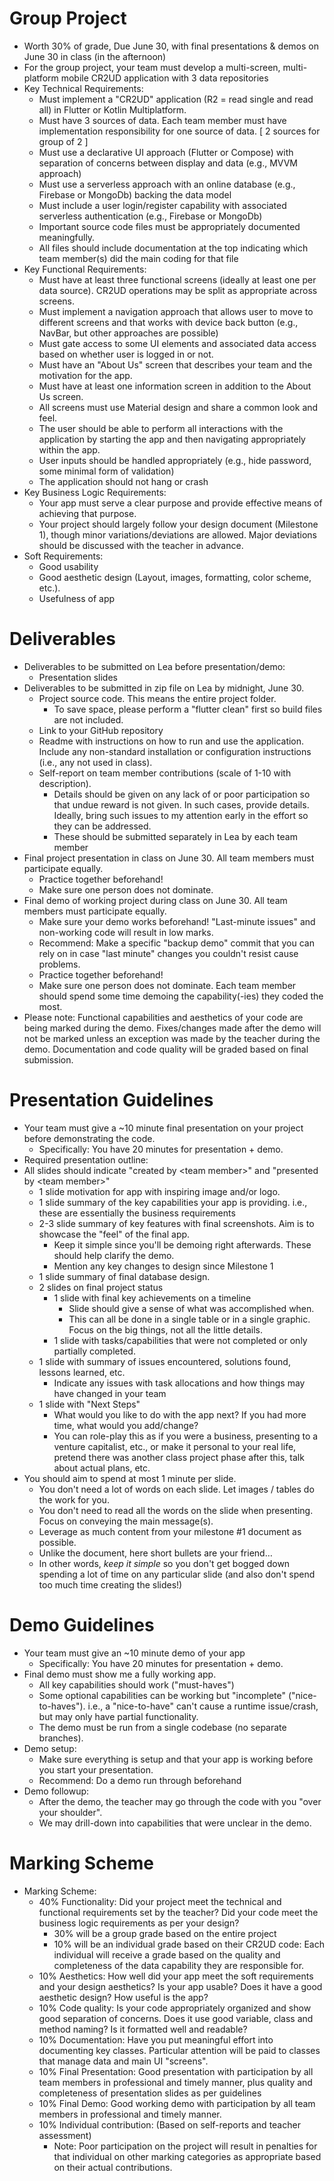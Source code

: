 # Group Project

* Worth 30% of grade\, Due June 30\, with final presentations & demos on June 30 in class \(in the afternoon\)
* For the group project\, your team must develop a multi\-screen\, multi\-platform mobile CR2UD application with 3 data repositories
* Key Technical Requirements:
  * Must implement a "CR2UD" application \(R2 = read single and read all\) in Flutter or Kotlin Multiplatform\.
  * Must have 3 sources of data\.  Each team member must have implementation responsibility for one source of data\. \[ 2 sources for group of 2 \]
  * Must use a declarative UI approach \(Flutter or Compose\) with separation of concerns between display and data \(e\.g\.\, MVVM approach\)
  * Must use a serverless approach with an online database \(e\.g\.\, Firebase or MongoDb\) backing the data model
  * Must include a user login/register capability with associated serverless authentication \(e\.g\.\, Firebase or MongoDb\)
  * Important source code files must be appropriately documented meaningfully\.
  * All files should include documentation at the top indicating which team member\(s\) did the main coding for that file
* Key Functional Requirements:
  * Must have at least three functional screens \(ideally at least one per data source\)\. CR2UD operations may be split as appropriate across screens\.
  * Must implement a navigation approach that allows user to move to different screens and that works with device back button \(e\.g\.\, NavBar\, but other approaches are possible\)
  * Must gate access to some UI elements and associated data access based on whether user is logged in or not\.
  * Must have an "About Us" screen that describes your team and the motivation for the app\.
  * Must have at least one information screen in addition to the About Us screen\.
  * All screens must use Material design and share a common look and feel\.
  * The user should be able to perform all interactions with the application by starting the app and then navigating appropriately within the app\.
  * User inputs should be handled appropriately \(e\.g\.\, hide password\, some minimal form of validation\)
  * The application should not hang or crash
* Key Business Logic Requirements:
  * Your app must serve a clear purpose and provide effective means of achieving that purpose\.
  * Your project should largely follow your design document \(Milestone 1\)\, though minor variations/deviations are allowed\.  Major deviations should be discussed with the teacher in advance\.
* Soft Requirements:
  * Good usability
  * Good aesthetic design \(Layout\, images\, formatting\, color scheme\, etc\.\)\.
  * Usefulness of app

# Deliverables

* Deliverables to be submitted on Lea before presentation/demo:
  * Presentation slides
* Deliverables to be submitted in zip file on Lea by midnight\, June 30\.
  * Project source code\.  This means the entire project folder\.
    * To save space\, please perform a "flutter clean" first so build files are not included\.
  * Link to your GitHub repository
  * Readme with instructions on how to run and use the application\.  Include any non\-standard installation or configuration instructions \(i\.e\.\, any not used in class\)\.
  * Self\-report on team member contributions \(scale of 1\-10 with description\)\.
    * Details should be given on any lack of or poor participation so that undue reward is not given\.  In such cases\, provide details\.  Ideally\, bring such issues to my attention early in the effort so they can be addressed\.
    * These should be submitted separately in Lea by each team member
* Final project presentation in class on June 30\. All team members must participate equally\.
  * Practice together beforehand\!
  * Make sure one person does not dominate\.
* Final demo of working project during class on June 30\.  All team members must participate equally\.
  * Make sure your demo works beforehand\!  "Last\-minute issues" and non\-working code will result in low marks\.
  * Recommend: Make a specific "backup demo" commit that you can rely on in case "last minute" changes you couldn't resist cause problems\.
  * Practice together beforehand\!
  * Make sure one person does not dominate\.  Each team member should spend some time demoing the capability\(\-ies\) they coded the most\.
* Please note: Functional capabilities and aesthetics of your code are being marked during the demo\.  Fixes/changes made after the demo will not be marked unless an exception was made by the teacher during the demo\. Documentation and code quality will be graded based on final submission\.

# Presentation Guidelines

* Your team must give a ~10 minute final presentation on your project before demonstrating the code\.
  * Specifically: You have 20 minutes for presentation \+ demo\.
* Required presentation outline:
* All slides should indicate "created by \<team member>" and "presented by \<team member>"
  * 1 slide motivation for app with inspiring image and/or logo\.
  * 1 slide summary of the key capabilities your app is providing\.  i\.e\.\, these are essentially the business requirements
  * 2\-3 slide summary of key features with final screenshots\.  Aim is to showcase the "feel" of the final app\.
    * Keep it simple since you'll be demoing right afterwards\.  These should help clarify the demo\.
    * Mention any key changes to design since Milestone 1
  * 1 slide summary of final database design\.
  * 2 slides on final project status
    * 1 slide with final key achievements on a timeline
      * Slide should give a sense of what was accomplished when\.
      * This can all be done in a single table or in a single graphic\.  Focus on the big things\, not all the little details\.
    * 1 slide with tasks/capabilities that were not completed or only partially completed\.
  * 1 slide with summary of issues encountered\, solutions found\, lessons learned\, etc\.
    * Indicate any issues with task allocations and how things may have changed in your team
  * 1 slide with "Next Steps"
    * What would you like to do with the app next?  If you had more time\, what would you add/change?
    * You can role\-play this as if you were a business\, presenting to a venture capitalist\, etc\.\, or make it personal to your real life\, pretend there was another class project phase after this\,  talk about actual plans\, etc\.
* You should aim to spend at most 1 minute per slide\.
  * You don't need a lot of words on each slide\.  Let images / tables do the work for you\.
  * You don't need to read all the words on the slide when presenting\.  Focus on conveying the main message\(s\)\.
  * Leverage as much content from your milestone \#1 document as possible\.
  * Unlike the document\, here short bullets are your friend…
  * In other words\,  _keep it simple_  so you don't get bogged down spending a lot of time on any particular slide \(and also don't spend too much time creating the slides\!\)

# Demo Guidelines

* Your team must give an ~10 minute demo of your app
  * Specifically: You have 20 minutes for presentation \+ demo\.
* Final demo must show me a fully working app\.
  * All key capabilities should work \("must\-haves"\)
  * Some optional capabilities can be working but "incomplete" \("nice\-to\-haves"\)\.  i\.e\.\, a "nice\-to\-have" can't cause a runtime issue/crash\, but may only have partial functionality\.
  * The demo must be run from a single codebase \(no separate branches\)\.
* Demo setup:
  * Make sure everything is setup and that your app is working before you start your presentation\.
  * Recommend: Do a demo run through beforehand
* Demo followup:
  * After the demo\, the teacher may go through the code with you "over your shoulder"\.
  * We may drill\-down into capabilities that were unclear in the demo\.

# Marking Scheme

* Marking Scheme:
  * 40% Functionality: Did your project meet the technical and functional requirements set by the teacher? Did your code meet the business logic requirements as per your design?
    * 30% will be a group grade based on the entire project
    * 10% will be an individual grade based on their CR2UD code: Each individual will receive a grade based on the quality and completeness of the data capability they are responsible for\.
  * 10% Aesthetics: How well did your app meet the soft requirements and your design aesthetics?  Is your app usable? Does it have a good aesthetic design? How useful is the app?
  * 10% Code quality: Is your code appropriately organized and show good separation of concerns\.  Does it use good variable\, class and method naming? Is it formatted well and readable?
  * 10% Documentation: Have you put meaningful effort into documenting key classes\.  Particular attention will be paid to classes that manage data and main UI "screens"\.
  * 10% Final Presentation: Good presentation with participation by all team members in professional and timely manner\, plus quality and completeness of presentation slides as per guidelines
  * 10% Final Demo: Good working demo with participation by all team members in professional and timely manner\.
  * 10% Individual contribution: \(Based on self\-reports and teacher assessment\)
    * Note: Poor participation on the project will result in penalties for that individual on other marking categories as appropriate based on their actual contributions\.

